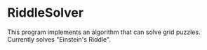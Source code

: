 # RiddleSolver

This program implements an algorithm that can solve grid puzzles. Currently solves "Einstein's Riddle".
